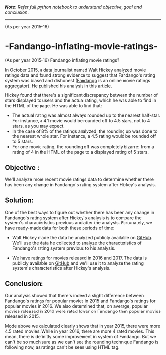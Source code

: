 ***Note***: *Refer full python notebook to understand objective, goal and conclusion*.
*******************************
(As per year 2015-16)
# -Fandango-inflating-movie-ratings-
 (As per year 2015-16) Fandango inflating movie ratings?
 
In October 2015, a data journalist named Walt Hickey analyzed movie ratings data and found strong evidence to suggest that Fandango's rating system was biased and dishonest ([Fandango](https://www.fandango.com/) is an online movie ratings aggregator). He published his analysis in this [article.](https://fivethirtyeight.com/features/fandango-movies-ratings/)

Hickey found that there's a significant discrepancy between the number of stars displayed to users and the actual rating, which he was able to find in the HTML of the page. He was able to find that:
*   The actual rating was almost always rounded up to the nearest half-star. For instance, a 4.1 movie would be rounded off to 4.5 stars, not to 4 stars, as you may expect.
*   In the case of 8% of the ratings analyzed, the rounding up was done to the nearest whole star. For instance, a 4.5 rating would be rounded off to 5 stars.
*   For one movie rating, the rounding off was completely bizarre: from a rating of 4 in the HTML of the page to a displayed rating of 5 stars.

## Objective : 
We'll analyze more recent movie ratings data to determine whether there has been any change in Fandango's rating system after Hickey's analysis.

## Solution:
One of the best ways to figure out whether there has been any change in Fandango's rating system after Hickey's analysis is to compare the system's characteristics previous and after the analysis. Fortunately, we have ready-made data for both these periods of time:

*   Walt Hickey made the data he analyzed publicly available on [GitHub](https://github.com/fivethirtyeight/data/tree/master/fandango). We'll use the data he collected to analyze the characteristics of Fandango's rating system previous to his analysis.

*  We have ratings for movies released in 2016 and 2017. The data is publicly available on [GitHub](https://github.com/mircealex/Movie_ratings_2016_17) and we'll use it to analyze the rating system's characteristics after Hickey's analysis.

## Conclusion:
Our analysis showed that there's indeed a slight difference between Fandango's ratings for popular movies in 2015 and Fandango's ratings for popular movies in 2016. We also determined that, on average, popular movies released in 2016 were rated lower on Fandango than popular movies released in 2015.

Mode above we calculated clearly shows that in year 2015, there were more 4.5 rated movies. While in year 2016, there are more 4 rated movies. This mean, there is definitly some improvement in system of Fandango. But we can't be so much sure as we can't see the rounding technique Fandango is following now, as ratings can't be seen using HTML tag.

